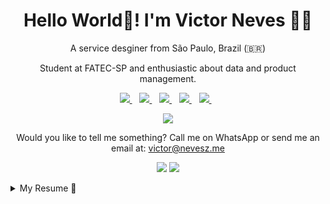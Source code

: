 <h1 align='center'>
  Hello World👋! I'm Victor Neves 👨‍💻
</h1>

<p align ='center'>
  A service desginer from São Paulo, Brazil (🇧🇷)
</p>
<p align ='center'>
  Student at FATEC-SP and enthusiastic about data and product management. 
</p>

<p align='center'>
  <a href="https://api.whatsapp.com/send/?phone=5511930869251">
    <img src="https://img.shields.io/badge/WHATSAPP-%2325D366.svg?&style=for-the-badge&logo=whatsapp&logoColor=white" />    
  </a>&nbsp;&nbsp;
    <a href="https://telegram.me/neveSZme">
    <img src="https://img.shields.io/badge/telegram-D14836?color=2CA5E0&style=for-the-badge&logo=telegram&logoColor=white" />    
  </a>&nbsp;&nbsp;
  <a href="https://www.linkedin.com/in/victor-neves-silva/">
    <img src="https://img.shields.io/badge/linkedin-%230077B5.svg?&style=for-the-badge&logo=linkedin&logoColor=white" />
  </a>&nbsp;&nbsp;
  <a href="https://instagram.com/neveSZ.me">
    <img src="https://img.shields.io/badge/instagram-%23E4405F.svg?&style=for-the-badge&logo=instagram&logoColor=white" />        
  </a>&nbsp;&nbsp;
  <a href="https://www.facebook.com/nevesz.me">
    <img src="https://img.shields.io/badge/facebook-%231877F2.svg?&style=for-the-badge&logo=facebook&logoColor=white" />        
  </a>&nbsp;&nbsp;
</p>

<p align='center'>
  <a href="#"><img src="https://github-readme-stats.vercel.app/api?username=neveSZ&show_icons=true&count_private=true"></a>
</p>

<p align='center'>
  Would you like to tell me something? Call me on WhatsApp or send me an email at: <a href="mailto:victor@nevesz.me">victor@nevesz.me</a>
</p>

<p align='center'>
  <img src="https://img.shields.io/github/followers/neveSZ?label=Followers">
  <img src="https://komarev.com/ghpvc/?username=neveSZ&label=Profile_Visits&color=green">
</p>

<details>
  <summary>My Resume 📃</summary>

## Experience

- 📈 **Investments Service Designer Intern**\
📆 Dec/2020 - Moment\
📍 **Itaú Unibanco**

- 📈 **Partnerships Development Representative**\
📆 Feb/2020 - Oct/2020\
📍 **Provi**

- 📈 **Sales Development Representative**\
📆 May/2019 - Feb/2020\
📍 **NeoAssist**

- 📚 **Teaching Program: Programming Challenges**\
📆 Mar/2016 - Dez/2016\
📍 **IFSP**

## Education

- 📖 **Product Management**\
📆 Nov/2020 - Jan/2021\
📍 **PM3**

- 📖 **TreinaDev - Training Immersion**\
📆 Jul/2020 - Oct/2020\
📍 **Campus Code**

- 📖 **Data Science Bootcamp**\
📆 Jul/2020 - Dec/2020\
📍 **Awari**

- 📖 **Analysis and Systems Development**\
📆 2018 - Moment\
📍 **FATEC-SP: Faculdade de Tecnologia de São Paulo**

- 📖 **Informatics Technician**\
📆 2015 - 2018\
📍 **IFSP: Instituto Federal de Educação Ciência e Tecnologia de São Paulo**

## Certificates

- 📜 **Professional Scrum Master I**\
📆 Mar/2021\
📍 **Scrum.org**

- 📜 **CPA-20**\
📆 Mar/2021\
📍 **ANBIMA**

- 📜 **Scrum Fundamentals Certified**\
📆 Oct/2019\
📍 **SCRUMstudy**

</details>
